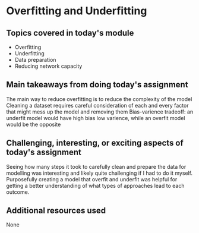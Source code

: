 # Overfitting and Underfitting

## Topics covered in today's module
* Overfitting
* Underfitting
* Data preparation
* Reducing network capacity

## Main takeaways from doing today's assignment
The main way to reduce overfitting is to reduce the complexity of the model
Cleaning a dataset requires careful consideration of each and every factor that might mess up the model and removing them
Bias-varience tradeoff: an underfit model would have high bias low varience, while an overfit model would be the opposite

## Challenging, interesting, or exciting aspects of today's assignment
Seeing how many steps it took to carefully clean and prepare the data for modelling was interesting and likely quite challenging if I had to do it myself.
Purposefully creating a model that overfit and underfit was helpful for getting a better understanding of what types of approaches lead to each outcome.

## Additional resources used 
None
